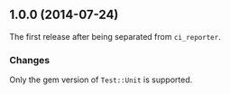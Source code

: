 ## 1.0.0 (2014-07-24)

The first release after being separated from `ci_reporter`.

### Changes

Only the gem version of `Test::Unit` is supported.
